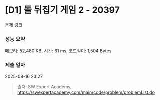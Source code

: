 # [D1] 돌 뒤집기 게임 2 - 20397 

[문제 링크](https://swexpertacademy.com/main/code/problem/problemDetail.do?contestProbId=AY3o7m4axawDFAUZ) 

### 성능 요약

메모리: 52,480 KB, 시간: 61 ms, 코드길이: 1,504 Bytes

### 제출 일자

2025-08-16 23:27



> 출처: SW Expert Academy, https://swexpertacademy.com/main/code/problem/problemList.do